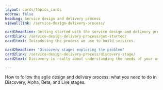 ```yaml
---
layout: cards/topics_cards
oddrow: false
heading: Service design and delivery process
viewalllink: /service-design-delivery-process/

card1headline: Getting started with the service design and delivery process
card1link: /service-design-delivery-process/get-started/
card1text: Introducing the process we use to build services.

card2headline: "Discovery stage: exploring the problem"
card2link: /service-design-delivery-process/discovery-stage/
card2text: Discovery is really about understanding the needs of your users.

---
```

How to follow the agile design and delivery process: what you need 
to do in Discovery, Alpha, Beta, and Live stages.
